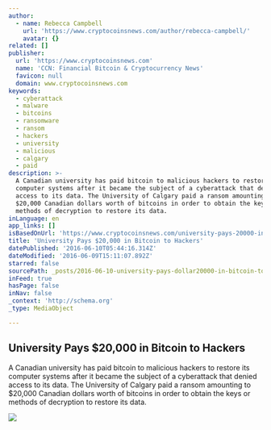 ```yaml
---
author:
  - name: Rebecca Campbell
    url: 'https://www.cryptocoinsnews.com/author/rebecca-campbell/'
    avatar: {}
related: []
publisher:
  url: 'https://www.cryptocoinsnews.com'
  name: 'CCN: Financial Bitcoin & Cryptocurrency News'
  favicon: null
  domain: www.cryptocoinsnews.com
keywords:
  - cyberattack
  - malware
  - bitcoins
  - ransomware
  - ransom
  - hackers
  - university
  - malicious
  - calgary
  - paid
description: >-
  A Canadian university has paid bitcoin to malicious hackers to restore its
  computer systems after it became the subject of a cyberattack that denied
  access to its data. The University of Calgary paid a ransom amounting to
  $20,000 Canadian dollars worth of bitcoins in order to obtain the keys or
  methods of decryption to restore its data.
inLanguage: en
app_links: []
isBasedOnUrl: 'https://www.cryptocoinsnews.com/university-pays-20000-in-bitcoins-to-hackers/'
title: 'University Pays $20,000 in Bitcoin to Hackers'
datePublished: '2016-06-10T05:44:16.314Z'
dateModified: '2016-06-09T15:11:07.892Z'
starred: false
sourcePath: _posts/2016-06-10-university-pays-dollar20000-in-bitcoin-to-hackers.md
inFeed: true
hasPage: false
inNav: false
_context: 'http://schema.org'
_type: MediaObject

---
```

<article style=""><h1>University Pays $20,000 in Bitcoin to Hackers</h1><p>A Canadian university has paid bitcoin to malicious hackers to restore its computer systems after it became the subject of a cyberattack that denied access to its data. The University of Calgary paid a ransom amounting to $20,000 Canadian dollars worth of bitcoins in order to obtain the keys or methods of decryption to restore its data.</p><img src="https://www.cryptocoinsnews.com/wp-content/uploads/2016/06/University-of-Calgary.jpg" /></article>